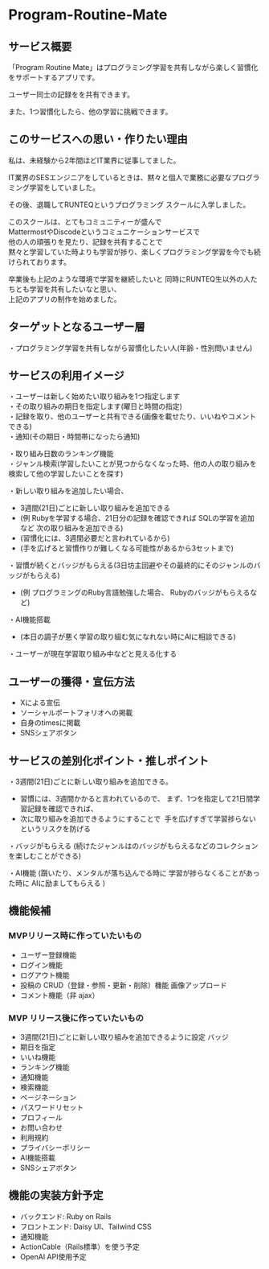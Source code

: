 # Program-Routine-Mate

## サービス概要    
「Program Routine Mate」はプログラミング学習を共有しながら楽しく習慣化をサポートするアプリです。 

  ユーザー同士の記録をを共有できます。
 
  また、1つ習慣化したら、他の学習に挑戦できます。

## このサービスへの思い・作りたい理由

私は、未経験から2年間ほどIT業界に従事してました。   

IT業界のSESエンジニアをしているときは、黙々と個人で業務に必要なプログラミング学習をしていました。  

その後、退職してRUNTEQというプログラミング スクールに入学しました。  

このスクールは、とてもコミュニティーが盛んで  
MattermostやDiscodeというコミュニケーションサービスで  
他の人の頑張りを見たり、記録を共有することで   
黙々と学習していた時よりも学習が捗り、楽しくプログラミング学習を今でも続けられております。

卒業後も上記のような環境で学習を継続したいと
同時にRUNTEQ生以外の人たちとも学習を共有したいなと思い、  
上記のアプリの制作を始めました。


## ターゲットとなるユーザー層

・プログラミング学習を共有しながら習慣化したい人(年齢・性別問いません)

## サービスの利用イメージ
・ユーザーは新しく始めたい取り組みを1つ指定します  
・その取り組みの期日を指定します(曜日と時間の指定)  
・記録を取り、他のユーザーと共有できる(画像を載せたり、いいねやコメントできる)  
・通知(その期日・時間帯になったら通知)  

・取り組み日数のランキング機能  
・ジャンル検索(学習したいことが見つからなくなった時、他の人の取り組みを検索して他の学習したいことを探す)  

・新しい取り組みを追加したい場合、
  - 3週間(21日)ごとに新しい取り組みを追加できる    
  - (例 Rubyを学習する場合、21日分の記録を確認できれば SQLの学習を追加など 次の取り組みを追加できる)
  - (習慣化には、3週間必要だと言われているから)
  - (手を広げると習慣作りが難しくなる可能性があるから3セットまで)

・習慣が続くとバッジがもらえる(3日坊主回避やその最終的にそのジャンルのバッジがもらえる)  
  - (例 プログラミングのRuby言語勉強した場合、 Rubyのバッジがもらえるなど)
    
・AI機能搭載

  - (本日の調子が悪く学習の取り組む気になれない時にAIに相談できる)

・ユーザーが現在学習取り組み中などと見える化する 

## ユーザーの獲得・宣伝方法


- Xによる宣伝
- ソーシャルポートフォリオへの掲載
- 自身のtimesに掲載
- SNSシェアボタン

## サービスの差別化ポイント・推しポイント

・3週間(21日)ごとに新しい取り組みを追加できる。  
- 習慣には、3週間かかると言われているので、 まず、1つを指定して21日間学習記録を確認できれば、
- 次に取り組みを追加できるようにすることで   手を広げすぎて学習捗らないというリスクを防げる
  
・バッジがもらえる (続けたジャンルはのバッジがもらえるなどのコレクションを楽しむことができる)

・AI機能 (躓いたり、メンタルが落ち込んでる時に 学習が捗らなくることがあった時に AIに励ましてもらえる )
 
##  機能候補
### MVPリリース時に作っていたいもの
 - ユーザー登録機能 
 - ログイン機能
 - ログアウト機能
 - 投稿の CRUD（登録・参照・更新・削除）機能 画像アップロード
 - コメント機能（非 ajax）

### MVP リリース後に作っていたいもの
- 3週間(21日)ごとに新しい取り組みを追加できるように設定 バッジ
- 期日を指定
- いいね機能
- ランキング機能
- 通知機能
- 検索機能
- ページネーション
- パスワードリセット
- プロフィール
- お問い合わせ
- 利用規約
- プライバシーポリシー
- AI機能搭載
- SNSシェアボタン

## 機能の実装方針予定
- バックエンド: Ruby on Rails
- フロントエンド: Daisy UI、Tailwind CSS
- 通知機能 
- ActionCable（Rails標準）を使う予定
- OpenAI API使用予定
